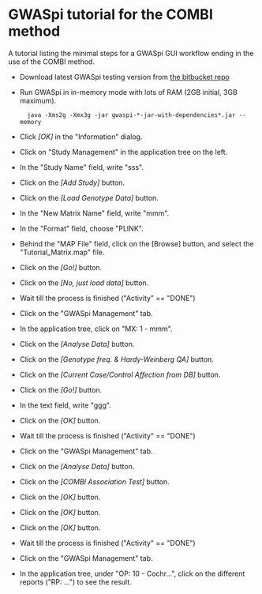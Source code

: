 # GWASpi tutorial for the COMBI method

A tutorial listing the minimal steps for a GWASpi GUI workflow ending in the use of the COMBI method.

* Download latest GWASpi testing version from
	[the bitbucket repo](https://bitbucket.org/gwas_combi/gwaspi/downloads)
* Run GWASpi in in-memory mode with lots of RAM (2GB initial, 3GB maximum).

		java -Xms2g -Xmx3g -jar gwaspi-*-jar-with-dependencies*.jar --memory

* Click _[OK]_ in the "Information" dialog.
* Click on "Study Management" in the application tree on the left.
* In the "Study Name" field, write "sss".
* Click on the _[Add Study]_ button.
* Click on the _[Load Genotype Data]_ button.
* In the "New Matrix Name" field, write "mmm".
* In the "Format" field, choose "PLINK".
* Behind the "MAP File" field, click on the [Browse] button, and select the "Tutorial\_Matrix.map" file.
* Click on the _[Go!]_ button.
* Click on the _[No, just load data]_ button.
* Wait till the process is finished ("Activity" == "DONE")
* Click on the "GWASpi Management" tab.
* In the application tree, click on "MX: 1 - mmm".
* Click on the _[Analyse Data]_ button.
* Click on the _[Genotype freq. & Hardy-Weinberg QA]_ button.
* Click on the _[Current Case/Control Affection from DB]_ button.
* Click on the _[Go!]_ button.
* In the text field, write "ggg".
* Click on the _[OK]_ button.
* Wait till the process is finished ("Activity" == "DONE")
* Click on the "GWASpi Management" tab.
* Click on the _[Analyse Data]_ button.
* Click on the _[COMBI Association Test]_ button.
* Click on the _[OK]_ button.
* Click on the _[OK]_ button.
* Click on the _[OK]_ button.
* Wait till the process is finished ("Activity" == "DONE")
* Click on the "GWASpi Management" tab.
* In the application tree, under "OP: 10 - Cochr...",
	click on the different reports ("RP: ...") to see the result.

